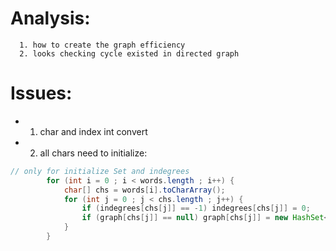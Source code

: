 # Analysis:
```
  1. how to create the graph efficiency
  2. looks checking cycle existed in directed graph
```

# Issues:

* 1. char and index int convert
* 2. all chars need to initialize:
```java
// only for initialize Set and indegrees
        for (int i = 0 ; i < words.length ; i++) {
            char[] chs = words[i].toCharArray();
            for (int j = 0 ; j < chs.length ; j++) {
                if (indegrees[chs[j]] == -1) indegrees[chs[j]] = 0;
                if (graph[chs[j]] == null) graph[chs[j]] = new HashSet<Character>();
            }
        }
```


